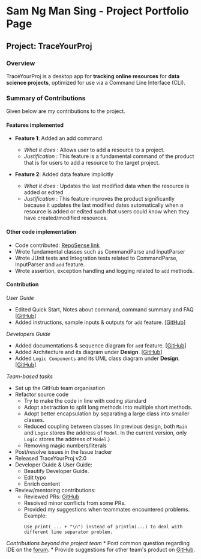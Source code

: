 # Sam Ng Man Sing - Project Portfolio Page

## Project: TraceYourProj

### Overview
TraceYourProj is a desktop app for **tracking online resources** for **data science projects**, optimized
for use via a Command Line Interface (CLI).

### Summary of Contributions
Given below are my contributions to the project.

#### Features implemented

* **Feature 1**: Added an add command.
    * <i>What it does</i> : Allows user to add a resource to a project.
    * <i>Justification</i> : This feature is a fundamental command of the product that is for users to add a resource to
  the target project.

* **Feature 2**: Added data feature implicitly
  * <i>What it does</i> : Updates the last modified data when the resource is added or edited
  * <i>Justification</i> : This feature improves the product significantly because it updates the last modified dates 
    automatically when a resource is added or edited such that users could know when they have created/modified 
    resources.

#### Other code implementation

* Code contributed: [RepoSense link](https://nus-cs2113-ay2021s2.github.io/tp-dashboard/?search=NgManSing&sort=groupTitle&sortWithin=title&since=2021-03-05&timeframe=commit&mergegroup=&groupSelect=groupByRepos&breakdown=false)
* Wrote fundamental classes such as CommandParse and InputParser
* Wrote JUnit tests and Integration tests related to CommandParse, InputParser and `add` feature.
* Wrote assertion, exception handling and logging related to `add` methods.

#### Contribution

<i>User Guide</i>
* Edited Quick Start, Notes about command, command summary and FAQ [[GitHub](https://ay2021s2-cs2113-w10-3.github.io/tp/UserGuide.html)]
* Added instructions, sample inputs & outputs for `add` feature. [[GitHub](https://ay2021s2-cs2113-w10-3.github.io/tp/UserGuide.html#add)]

<i>Developers Guide</i>
* Added documentations & sequence diagram for `add` feature. [[GitHub](https://ay2021s2-cs2113-w10-3.github.io/tp/DeveloperGuide.html#add)]
* Added Architecture and its diagram under **Design**. [[GitHub](https://ay2021s2-cs2113-w10-3.github.io/tp/DeveloperGuide.html#design)]
* Added `Logic Components` and its UML class diagram under **Design**. [[GitHub](https://ay2021s2-cs2113-w10-3.github.io/tp/DeveloperGuide.html#design)]

<i>Team-based tasks</i>
  * Set up the GitHub team organisation
  * Refactor source code
    * Try to make the code in line with coding standard
    * Adopt abstraction to split long methods into multiple short methods.
    * Adopt better encapsulation by separating a large class into smaller classes.
    * Reduced coupling between classes (In previous design, both `Main` and `Logic` stores the address of `Model`. In the current version, only `Logic` stores the address of `Model`.)
    * Removing magic numbers/literals
  * Post/resolve issues in the Issue tracker
  * Released TraceYourProj v2.0
  * Developer Guide & User Guide:
    * Beautify Developer Guide.
    * Edit typo
    * Enrich content
  * Review/mentoring contributions:
    * Reviewed PRs: [GitHub](https://github.com/AY2021S2-CS2113-W10-3/tp/pulls?q=state%3Aclosed+type%3Apr+reviewed-by%3ANgManSing)
    * Resolved minor conflicts from some PRs.
    * Provided my suggestions when teammates encountered problems. Example:
      ```
      Use print( ... + "\n") instead of println(...) to deal with different line separator problem.
      ```
      
<i>Contributions beyond the project team</i>
    * Post common question regarding IDE on the [forum](https://github.com/nus-cs2113-AY2021S2/forum/issues/14).
    * Provide suggestions for other team's product on [GitHub](https://github.com/nus-cs2113-AY2021S2/tp/pull/20/files/6a997527bc6fcbafea346f18d41fa926169dda38).
